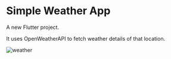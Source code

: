# Simple Weather App

A new Flutter project.

It uses OpenWeatherAPI to fetch weather details of that location.


![weather](https://user-images.githubusercontent.com/28569729/128701764-2963c663-a3d1-4fed-9130-a8e801d17a08.png)
